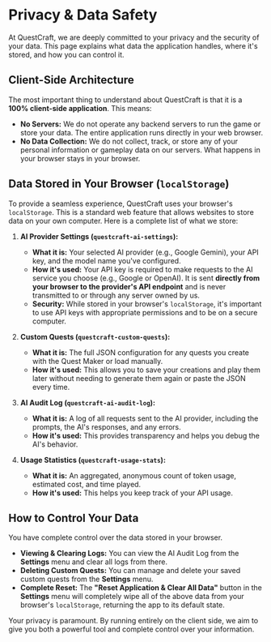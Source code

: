# Privacy & Data Safety

At QuestCraft, we are deeply committed to your privacy and the security of your data. This page explains what data the application handles, where it's stored, and how you can control it.

## Client-Side Architecture

The most important thing to understand about QuestCraft is that it is a **100% client-side application**. This means:

-   **No Servers:** We do not operate any backend servers to run the game or store your data. The entire application runs directly in your web browser.
-   **No Data Collection:** We do not collect, track, or store any of your personal information or gameplay data on our servers. What happens in your browser stays in your browser.

## Data Stored in Your Browser (`localStorage`)

To provide a seamless experience, QuestCraft uses your browser's `localStorage`. This is a standard web feature that allows websites to store data on your own computer. Here is a complete list of what we store:

1.  **AI Provider Settings (`questcraft-ai-settings`):**
    *   **What it is:** Your selected AI provider (e.g., Google Gemini), your API key, and the model name you've configured.
    *   **How it's used:** Your API key is required to make requests to the AI service you choose (e.g., Google or OpenAI). It is sent **directly from your browser to the provider's API endpoint** and is never transmitted to or through any server owned by us.
    *   **Security:** While stored in your browser's `localStorage`, it's important to use API keys with appropriate permissions and to be on a secure computer.

2.  **Custom Quests (`questcraft-custom-quests`):**
    *   **What it is:** The full JSON configuration for any quests you create with the Quest Maker or load manually.
    *   **How it's used:** This allows you to save your creations and play them later without needing to generate them again or paste the JSON every time.

3.  **AI Audit Log (`questcraft-ai-audit-log`):**
    *   **What it is:** A log of all requests sent to the AI provider, including the prompts, the AI's responses, and any errors.
    *   **How it's used:** This provides transparency and helps you debug the AI's behavior.

4.  **Usage Statistics (`questcraft-usage-stats`):**
    *   **What it is:** An aggregated, anonymous count of token usage, estimated cost, and time played.
    *   **How it's used:** This helps you keep track of your API usage.

## How to Control Your Data

You have complete control over the data stored in your browser.

-   **Viewing & Clearing Logs:** You can view the AI Audit Log from the **Settings** menu and clear all logs from there.
-   **Deleting Custom Quests:** You can manage and delete your saved custom quests from the **Settings** menu.
-   **Complete Reset:** The **"Reset Application & Clear All Data"** button in the **Settings** menu will completely wipe all of the above data from your browser's `localStorage`, returning the app to its default state.

Your privacy is paramount. By running entirely on the client side, we aim to give you both a powerful tool and complete control over your information.
